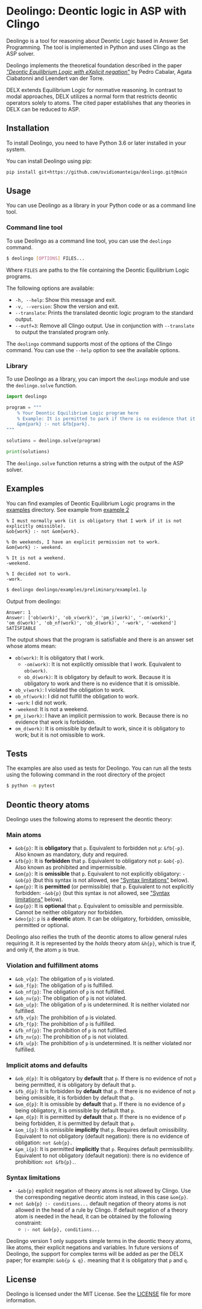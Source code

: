 
# Deolingo: Deontic logic in ASP with Clingo

Deolingo is a tool for reasoning about Deontic Logic based in Answer Set Programming.
The tool is implemented in Python and uses Clingo as the ASP solver.

Deolingo implements the theoretical foundation described in the paper 
[_"Deontic Equilibrium Logic with eXplicit negation"_](https://www.dc.fi.udc.es/~cabalar/DELX.pdf) 
by Pedro Cabalar, Agata Ciabatonni and Leendert van der Torre.

DELX extends Equilibrium Logic for normative reasoning. 
In contrast to modal approaches, DELX utilizes a normal form that restricts deontic
operators solely to atoms. The cited paper establishes that any theories in DELX can be reduced to ASP.

## Installation

To install Deolingo, you need to have Python 3.6 or later installed in your system.

You can install Deolingo using pip:

```bash
pip install git+https://github.com/ovidiomanteiga/deolingo.git@main
```

## Usage

You can use Deolingo as a library in your Python code or as a command line tool.

### Command line tool

To use Deolingo as a command line tool, you can use the `deolingo` command.

```bash
$ deolingo [OPTIONS] FILES...
```

Where `FILES` are paths to the file containing the Deontic Equilibrium Logic programs.

The following options are available:

- `-h, --help`: Show this message and exit.
- `-v, --version`: Show the version and exit.
- `--translate`: Prints the translated deontic logic program to the standard output.
- `--outf=3`: Remove all Clingo output. Use in conjunction with `--translate` to output the translated program only.

The `deolingo` command supports most of the options of the Clingo command. 
You can use the `--help` option to see the available options.


### Library

To use Deolingo as a library, you can import the `deolingo` module and use the `deolingo.solve` function.

```python
import deolingo

program = """
    % Your Deontic Equilibrium Logic program here
    % Example: It is permitted to park if there is no evidence that it is forbidden to park.
    &pm{park} :- not &fb{park}.
"""

solutions = deolingo.solve(program)

print(solutions)
```

The `deolingo.solve` function returns a string with the output of the ASP solver.



## Examples

You can find examples of Deontic Equilibrium Logic programs in the [examples](deolingo/examples) directory.
See example from [example 2](deolingo/examples/preliminary/example2.lp)
```
% I must normally work (it is obligatory that I work if it is not explicitly omissible).
&ob{work} :- not &om{work}.

% On weekends, I have an explicit permission not to work.
&om{work} :- weekend.

% It is not a weekend.
-weekend.

% I decided not to work.
-work.
````

```bash
$ deolingo deolingo/examples/preliminary/example1.lp
```

Output from deolingo:

```
Answer: 1
Answer: ['ob(work)', 'ob_v(work)', 'pm_i(work)', '-om(work)', 'om_d(work)', 'ob_nf(work)', 'ob_d(work)', '-work', '-weekend']
SATISFIABLE
```

The output shows that the program is satisfiable and there is an answer set whose atoms mean:

- `ob(work)`: It is obligatory that I work.
  - `-om(work)`: It is not explicitly omissible that I work. Equivalent to `ob(work)`.
  - `ob_d(work)`: It is obligatory by default to work. Because it is obligatory to work and there is no evidence that it is omissible.
- `ob_v(work)`: I violated the obligation to work.
- `ob_nf(work)`: I did not fulfill the obligation to work.
- `-work`: I did not work.
- `-weekend`: It is not a weekend.
- `pm_i(work)`: I have an implicit permission to work. Because there is no evidence that work is forbidden.
- `om_d(work)`: It is omissible by default to work, since it is obligatory to work; but it is not omissible to work.


## Tests

The examples are also used as tests for Deolingo.
You can run all the tests using the following command in the root directory of the project

```bash
$ python -m pytest
```


## Deontic theory atoms

Deolingo uses the following atoms to represent the deontic theory:

### Main atoms

- `&ob{p}`: It is **obligatory** that `p`. Equivalent to forbidden not `p`: `&fb{-p}`. Also known as mandatory, duty and required.
- `&fb{p}`: It is **forbidden** that `p`. Equivalent to obligatory not `p`: `&ob{-p}`. Also known as prohibited and impermissible.
- `&om{p}`: It is **omissible** that `p`. Equivalent to not explicitly obligatory: `-&ob{p}` (but this syntax is not allowed, see ["Syntax limitations"](#syntax-limitations) below).
- `&pm{p}`: It is **permitted** (or permissible) that `p`. Equivalent to not explicitly forbidden: `-&ob{p}` (but this syntax is not allowed, see ["Syntax limitations"](#syntax-limitations) below).
- `&op{p}`: It is **optional** that `p`. Equivalent to omissible and permissible. Cannot be neither obligatory nor forbidden.
- `&deo{p}`: `p` is a **deontic** atom. It can be obligatory, forbidden, omissible, permitted or optional.

Deolingo also reifies the truth of the deontic atoms to allow general rules requiring it.
It is represented by the _holds_ theory atom `&h{p}`, which is true if, and only if, the atom `p` is true.

### Violation and fulfillment atoms

- `&ob_v{p}`: The obligation of `p` is violated.
- `&ob_f{p}`: The obligation of `p` is fulfilled.
- `&ob_nf{p}`: The obligation of `p` is not fulfilled.
- `&ob_nv{p}`: The obligation of `p` is not violated.
- `&ob_u{p}`: The obligation of `p` is undetermined. It is neither violated nor fulfilled.
- `&fb_v{p}`: The prohibition of `p` is violated.
- `&fb_f{p}`: The prohibition of `p` is fulfilled.
- `&fb_nf{p}`: The prohibition of `p` is not fulfilled.
- `&fb_nv{p}`: The prohibition of `p` is not violated.
- `&fb_u{p}`: The prohibition of `p` is undetermined. It is neither violated nor fulfilled.

### Implicit atoms and defaults

- `&ob_d{p}`: It is obligatory by **default** that `p`.
  If there is no evidence of not `p` being permitted, it is obligatory by default that `p`.
- `&fb_d{p}`: It is forbidden by **default** that `p`.
  If there is no evidence of not `p` being omissible, it is forbidden by default that `p`.
- `&om_d{p}`: It is omissible by **default** that `p`.
  If there is no evidence of `p` being obligatory, it is omissible by default that `p`.
- `&pm_d{p}`: It is permitted by **default** that `p`.
  If there is no evidence of `p` being forbidden, it is permitted by default that `p`.
- `&om_i{p}`: It is omissible **implicitly** that `p`. Requires default omissibility.
  Equivalent to not obligatory (default negation): there is no evidence of obligation: `not &ob{p}.`
- `&pm_i{p}`: It is permitted **implicitly** that `p`. Requires default permissibility.
  Equivalent to not obligatory (default negation): there is no evidence of prohibition: `not &fb{p}.`.


### Syntax limitations

- `-&ob{p}` explicit negation of theory atoms is not allowed by Clingo.
  Use the corresponding negative deontic atom instead, in this case `&om{p}`.
- `not &ob{p} :- conditions...` default negation of theory atoms is not allowed in the head of a rule by Clingo.
  If default negation of a theory atom is needed in the head, it can be obtained by the following constraint:
  - `:- not &ob{p}, conditions...`

Deolingo version 1 only supports simple terms in the deontic theory atoms, like atoms, their explicit negations and variables.
In future versions of Deolingo, the support for complex terms will be added as per the DELX paper;
for example: `&ob{p & q}.` meaning that it is obligatory that `p` and `q`.


## License

Deolingo is licensed under the MIT License. See the [LICENSE](LICENSE) file for more information.

